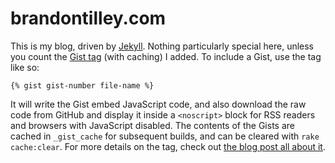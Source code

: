 brandontilley.com
=================

This is my blog, driven by [Jekyll](https://github.com/mojombo/jekyll). Nothing particularly special here, unless you count the [Gist tag](https://github.com/BinaryMuse/brandontilley-blog/blob/master/_plugins/gist_tag.rb) (with caching) I added. To include a Gist, use the tag like so:

    {% gist gist-number file-name %}

It will write the Gist embed JavaScript code, and also download the raw code from GitHub and display it inside a `<noscript>` block for RSS readers and browsers with JavaScript disabled. The contents of the Gists are cached in `_gist_cache` for subsequent builds, and can be cleared with `rake cache:clear`. For more details on the tag, check out [the blog post all about it](http://brandontilley.com/2011/01/31/gist-tag-for-jekyll.html).